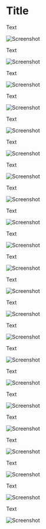 # Title

Text

![Screenshot](images/Screenshot_1.png)


Text

![Screenshot](images/Screenshot_2.png)


Text

![Screenshot](images/Screenshot_3.png)


Text

![Screenshot](images/Screenshot_4.png)


Text

![Screenshot](images/Screenshot_5.png)


Text

![Screenshot](images/Screenshot_6.png)


Text

![Screenshot](images/Screenshot_7.png)


Text

![Screenshot](images/Screenshot_8.png)


Text

![Screenshot](images/Screenshot_9.png)


Text

![Screenshot](images/Screenshot_10.png)


Text

![Screenshot](images/Screenshot_11.png)


Text

![Screenshot](images/Screenshot_12.png)


Text

![Screenshot](images/Screenshot_13.png)


Text

![Screenshot](images/Screenshot_14.png)


Text

![Screenshot](images/Screenshot_15.png)


Text

![Screenshot](images/Screenshot_16.png)


Text

![Screenshot](images/Screenshot_19.png)


Text

![Screenshot](images/Screenshot_20.png)


Text

![Screenshot](images/Screenshot_21.png)


Text

![Screenshot](images/Screenshot_22.png)


Text

![Screenshot](images/Screenshot_23.png)


Text

![Screenshot](images/Screenshot_24.png)

